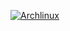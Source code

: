 [![Archlinux](https://img.shields.io/badge/Archlinux-<version>-<color>?style=flat-square&logo=arch-linux&logoColor=ffffff)](https://archlinux.org/)
